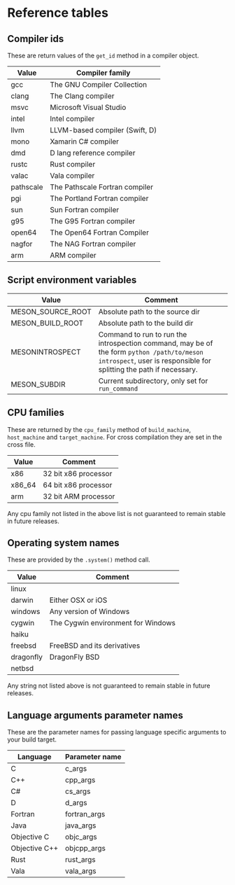# Reference tables

## Compiler ids

These are return values of the `get_id` method in a compiler object.

| Value     | Compiler family                |
| -----     | ----------------               |
| gcc       | The GNU Compiler Collection    |
| clang     | The Clang compiler             |
| msvc      | Microsoft Visual Studio        |
| intel     | Intel compiler                 |
| llvm      | LLVM-based compiler (Swift, D) |
| mono      | Xamarin C# compiler            |
| dmd       | D lang reference compiler      |
| rustc     | Rust compiler                  |
| valac     | Vala compiler                  |
| pathscale | The Pathscale Fortran compiler |
| pgi       | The Portland Fortran compiler  |
| sun       | Sun Fortran compiler           |
| g95       | The G95 Fortran compiler       |
| open64    | The Open64 Fortran Compiler    |
| nagfor    | The NAG Fortran compiler       |
| arm       | ARM compiler                   |

## Script environment variables

| Value               | Comment                         |
| -----               | -------                         |
| MESON_SOURCE_ROOT   | Absolute path to the source dir |
| MESON_BUILD_ROOT    | Absolute path to the build dir  |
| MESONINTROSPECT     | Command to run to run the introspection command, may be of the form `python /path/to/meson introspect`, user is responsible for splitting the path if necessary. |
| MESON_SUBDIR        | Current subdirectory, only set for `run_command` |

## CPU families

These are returned by the `cpu_family` method of `build_machine`,
`host_machine` and `target_machine`. For cross compilation they are
set in the cross file.

| Value               | Comment                         |
| -----               | -------                         |
| x86                 | 32 bit x86 processor  |
| x86_64              | 64 bit x86 processor  |
| arm                 | 32 bit ARM processor |

Any cpu family not listed in the above list is not guaranteed to
remain stable in future releases.

## Operating system names

These are provided by the `.system()` method call.

| Value               | Comment                         |
| -----               | -------                         |
| linux               | |
| darwin              | Either OSX or iOS |
| windows             | Any version of Windows |
| cygwin              | The Cygwin environment for Windows |
| haiku               | |
| freebsd             | FreeBSD and its derivatives |
| dragonfly           | DragonFly BSD |
| netbsd              | |

Any string not listed above is not guaranteed to remain stable in
future releases.


## Language arguments parameter names

These are the parameter names for passing language specific arguments to your build target.

| Language      | Parameter name |
| -----         | ----- |
| C             | c_args |
| C++           | cpp_args |
| C#            | cs_args |
| D             | d_args |
| Fortran       | fortran_args |
| Java          | java_args |
| Objective C   | objc_args |
| Objective C++ | objcpp_args |
| Rust          | rust_args |
| Vala          | vala_args |

